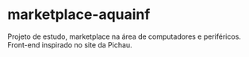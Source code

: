 # marketplace-aquainf
Projeto de estudo, marketplace na área de computadores e periféricos. Front-end inspirado no site da Pichau.
